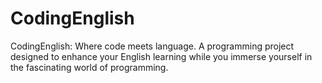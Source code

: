 # CodingEnglish
CodingEnglish: Where code meets language. A programming project designed to enhance your English learning while you immerse yourself in the fascinating world of programming.
